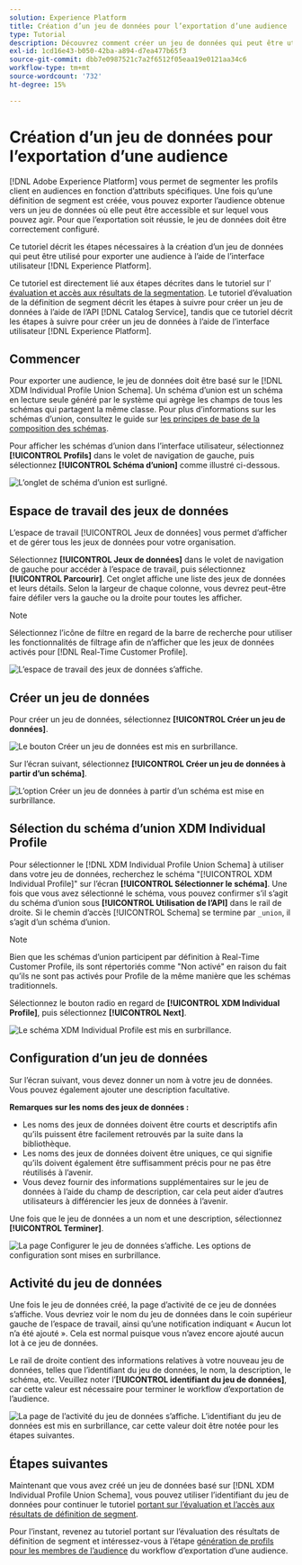 ```yaml
---
solution: Experience Platform
title: Création d’un jeu de données pour l’exportation d’une audience
type: Tutorial
description: Découvrez comment créer un jeu de données qui peut être utilisé pour exporter une audience à l’aide de l’interface utilisateur de l’Experience Platform.
exl-id: 1cd16e43-b050-42ba-a894-d7ea477b65f3
source-git-commit: dbb7e0987521c7a2f6512f05eaa19e0121aa34c6
workflow-type: tm+mt
source-wordcount: '732'
ht-degree: 15%

---
```


# Création d’un jeu de données pour l’exportation d’une audience

[!DNL Adobe Experience Platform] vous permet de segmenter les profils client en audiences en fonction d’attributs spécifiques. Une fois qu’une définition de segment est créée, vous pouvez exporter l’audience obtenue vers un jeu de données où elle peut être accessible et sur lequel vous pouvez agir. Pour que l’exportation soit réussie, le jeu de données doit être correctement configuré.

Ce tutoriel décrit les étapes nécessaires à la création d’un jeu de données qui peut être utilisé pour exporter une audience à l’aide de l’interface utilisateur [!DNL Experience Platform].

Ce tutoriel est directement lié aux étapes décrites dans le tutoriel sur l’ [évaluation et accès aux résultats de la segmentation](./evaluate-a-segment.md). Le tutoriel d’évaluation de la définition de segment décrit les étapes à suivre pour créer un jeu de données à l’aide de l’API [!DNL Catalog Service], tandis que ce tutoriel décrit les étapes à suivre pour créer un jeu de données à l’aide de l’interface utilisateur [!DNL Experience Platform].

## Commencer

Pour exporter une audience, le jeu de données doit être basé sur le [!DNL XDM Individual Profile Union Schema]. Un schéma d’union est un schéma en lecture seule généré par le système qui agrège les champs de tous les schémas qui partagent la même classe. Pour plus d’informations sur les schémas d’union, consultez le guide sur [les principes de base de la composition des schémas](../../xdm/schema/composition.md#union).

Pour afficher les schémas d’union dans l’interface utilisateur, sélectionnez **[!UICONTROL Profils]** dans le volet de navigation de gauche, puis sélectionnez **[!UICONTROL Schéma d’union]** comme illustré ci-dessous.

![L’onglet de schéma d’union est surligné.](../images/tutorials/segment-export-dataset/union.png)

## Espace de travail des jeux de données

L’espace de travail [!UICONTROL Jeux de données] vous permet d’afficher et de gérer tous les jeux de données pour votre organisation.

Sélectionnez **[!UICONTROL Jeux de données]** dans le volet de navigation de gauche pour accéder à l’espace de travail, puis sélectionnez **[!UICONTROL Parcourir]**. Cet onglet affiche une liste des jeux de données et leurs détails. Selon la largeur de chaque colonne, vous devrez peut-être faire défiler vers la gauche ou la droite pour toutes les afficher.

>[!NOTE]
>
>Sélectionnez l’icône de filtre en regard de la barre de recherche pour utiliser les fonctionnalités de filtrage afin de n’afficher que les jeux de données activés pour [!DNL Real-Time Customer Profile].

![L’espace de travail des jeux de données s’affiche.](../images/tutorials/segment-export-dataset/browse.png)

## Créer un jeu de données

Pour créer un jeu de données, sélectionnez **[!UICONTROL Créer un jeu de données]**.

![Le bouton Créer un jeu de données est mis en surbrillance.](../images/tutorials/segment-export-dataset/create-dataset.png)

Sur l’écran suivant, sélectionnez **[!UICONTROL Créer un jeu de données à partir d’un schéma]**.

![ L’option Créer un jeu de données à partir d’un schéma est mise en surbrillance.](../images/tutorials/segment-export-dataset/create-from-schema.png)

## Sélection du schéma d’union XDM Individual Profile

Pour sélectionner le [!DNL XDM Individual Profile Union Schema] à utiliser dans votre jeu de données, recherchez le schéma &quot;[!UICONTROL XDM Individual Profile]&quot; sur l’écran **[!UICONTROL Sélectionner le schéma]**. Une fois que vous avez sélectionné le schéma, vous pouvez confirmer s’il s’agit du schéma d’union sous **[!UICONTROL Utilisation de l’API]** dans le rail de droite. Si le chemin d’accès [!UICONTROL Schema] se termine par `_union`, il s’agit d’un schéma d’union.

>[!NOTE]
>
>Bien que les schémas d’union participent par définition à Real-Time Customer Profile, ils sont répertoriés comme &quot;Non activé&quot; en raison du fait qu’ils ne sont pas activés pour Profile de la même manière que les schémas traditionnels.

Sélectionnez le bouton radio en regard de **[!UICONTROL XDM Individual Profile]**, puis sélectionnez **[!UICONTROL Next]**.

![Le schéma XDM Individual Profile est mis en surbrillance.](../images/tutorials/segment-export-dataset/select-schema.png)

## Configuration d’un jeu de données

Sur l’écran suivant, vous devez donner un nom à votre jeu de données. Vous pouvez également ajouter une description facultative.

**Remarques sur les noms des jeux de données :**

* Les noms des jeux de données doivent être courts et descriptifs afin qu’ils puissent être facilement retrouvés par la suite dans la bibliothèque.
* Les noms des jeux de données doivent être uniques, ce qui signifie qu’ils doivent également être suffisamment précis pour ne pas être réutilisés à l’avenir.
* Vous devez fournir des informations supplémentaires sur le jeu de données à l’aide du champ de description, car cela peut aider d’autres utilisateurs à différencier les jeux de données à l’avenir.

Une fois que le jeu de données a un nom et une description, sélectionnez **[!UICONTROL Terminer]**.

![La page Configurer le jeu de données s’affiche. Les options de configuration sont mises en surbrillance.](../images/tutorials/segment-export-dataset/configure-dataset.png)

## Activité du jeu de données

Une fois le jeu de données créé, la page d’activité de ce jeu de données s’affiche. Vous devriez voir le nom du jeu de données dans le coin supérieur gauche de l’espace de travail, ainsi qu’une notification indiquant « Aucun lot n’a été ajouté ». Cela est normal puisque vous n’avez encore ajouté aucun lot à ce jeu de données.

Le rail de droite contient des informations relatives à votre nouveau jeu de données, telles que l’identifiant du jeu de données, le nom, la description, le schéma, etc. Veuillez noter l’**[!UICONTROL identifiant du jeu de données]**, car cette valeur est nécessaire pour terminer le workflow d’exportation de l’audience.

![La page de l’activité du jeu de données s’affiche. L’identifiant du jeu de données est mis en surbrillance, car cette valeur doit être notée pour les étapes suivantes.](../images/tutorials/segment-export-dataset/activity.png)

## Étapes suivantes

Maintenant que vous avez créé un jeu de données basé sur [!DNL XDM Individual Profile Union Schema], vous pouvez utiliser l’identifiant du jeu de données pour continuer le tutoriel [portant sur l’évaluation et l’accès aux résultats de définition de segment](./evaluate-a-segment.md).

Pour l’instant, revenez au tutoriel portant sur l’évaluation des résultats de définition de segment et intéressez-vous à l’étape [génération de profils pour les membres de l’audience](./evaluate-a-segment.md#generate-profiles) du workflow d’exportation d’une audience.
